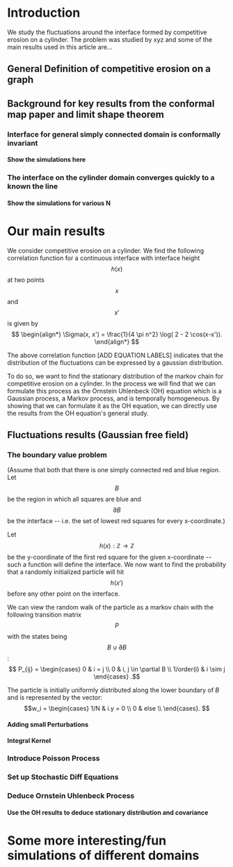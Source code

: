 

# Introduction
We study the fluctuations around the interface formed by competitive erosion on a cylinder.
The problem was studied by xyz and some of the main results used in this article are...

## General Definition of competitive erosion on a graph

## Background for key results from the conformal map paper and limit shape theorem
### Interface for general simply connected domain is conformally invariant
#### Show the simulations here

### The interface on the cylinder domain converges quickly to a known the line
#### Show the simulations for various N

# Our main results
We consider competitive erosion on a cylinder. We find the following correlation function for a continuous interface with interface height $$h(x)$$ at two points $$x$$ and $$x'$$ is given by
$$
\begin{align*}
\Sigma(x, x') = \frac{1}{4 \pi n^2} \log( 2 - 2 \cos(x-x')).
\end{align*}
$$

The above correlation function [ADD EQUATION LABELS] indicates that the distribution of the fluctuations can be expressed by a gaussian distribution.

To do so, we want to find the stationary distribution of the markov chain for competitive erosion on a cylinder.
In the process we will find that we can formulate this process as the Ornstein Uhlenbeck (OH) equation which is a Gaussian process, a Markov process, and is temporally homogeneous. By showing that we can formulate it as the OH equation, we can directly use the results from the OH equation's general study.


## Fluctuations results (Gaussian free field)
### The boundary value problem
(Assume that both that there is one simply connected red and blue region.
  Let $$B$$ be the region in which all squares are blue and $$\partial B$$ be the interface -- i.e. the set of lowest red squares for every x-coordinate.)

Let $$h(x): \mathbb{Z} \rightarrow \mathbb{Z} $$ be the y-coordinate of the first red square for the given x-coordinate -- such a function will define the interface. We now want to find the probability that a randomly initialized particle will hit $$h(x')$$ before any other point on the interface.

We can view the random walk of the particle as a markov chain with the following transition matrix $$P$$ with the states being $$B \cup \partial B$$:
$$
P_{ij} =
\begin{cases}
      0 & i = j \\
      0 & i, j \in \partial B  \\
      1/order(i) & i \sim j  
   \end{cases}
.$$

The particle is initially uniformly distributed along the lower boundary of $B$ and is represented by the vector:
$$w_i = \begin{cases}
      1/N & i.y = 0 \\
      0 & else  \\
   \end{cases}.
$$


#### Adding small Perturbations
#### Integral Kernel
### Introduce Poisson Process
### Set up Stochastic Diff Equations
### Deduce Ornstein Uhlenbeck Process
#### Use the OH results to deduce stationary distribution and covariance

#  Some more interesting/fun simulations of different domains
